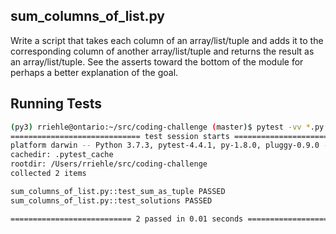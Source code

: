 ## sum_columns_of_list.py

Write a script that takes each column of an array/list/tuple and adds it to the corresponding column of another array/list/tuple and returns the result as an array/list/tuple. See the asserts toward the bottom of the module for perhaps a better explanation of the goal.

## Running Tests

```bash
(py3) rriehle@ontario:~/src/coding-challenge (master)$ pytest -vv *.py
============================= test session starts ==============================
platform darwin -- Python 3.7.3, pytest-4.4.1, py-1.8.0, pluggy-0.9.0 -- /Users/brew/.virtualenvs/py3/bin/python3.7
cachedir: .pytest_cache
rootdir: /Users/rriehle/src/coding-challenge
collected 2 items

sum_columns_of_list.py::test_sum_as_tuple PASSED                         [ 50%]
sum_columns_of_list.py::test_solutions PASSED                            [100%]

=========================== 2 passed in 0.01 seconds ===========================
```

